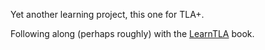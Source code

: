 Yet another learning project, this one for TLA+. 

Following along (perhaps roughly) with the [LearnTLA](https://www.learntla.com/index.html) book. 